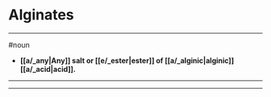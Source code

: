 # Alginates
---
#noun
- **[[a/_any|Any]] salt or [[e/_ester|ester]] of [[a/_alginic|alginic]] [[a/_acid|acid]].**
---
---
